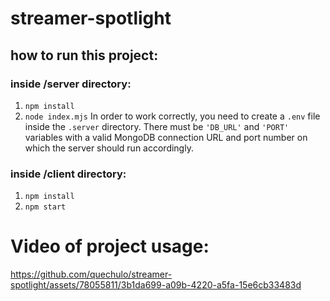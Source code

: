 # streamer-spotlight

## how to run this project:
### inside /server directory:
1. ```npm install```
2. ```node index.mjs```
   In order to work correctly, you need to create a ```.env``` file inside the ```.server``` directory. There must be ```'DB_URL'``` and ```'PORT'``` variables with a valid MongoDB connection URL and port number on which the server should run accordingly.

### inside /client directory:
1. ```npm install```
2. ```npm start```


# Video of project usage:
https://github.com/quechulo/streamer-spotlight/assets/78055811/3b1da699-a09b-4220-a5fa-15e6cb33483d

